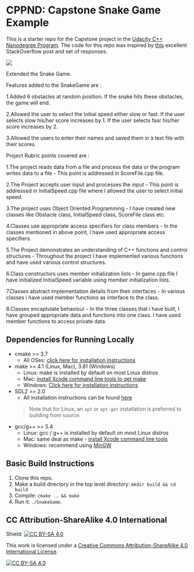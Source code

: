 # CPPND: Capstone Snake Game Example

This is a starter repo for the Capstone project in the [Udacity C++ Nanodegree Program](https://www.udacity.com/course/c-plus-plus-nanodegree--nd213). The code for this repo was inspired by [this](https://codereview.stackexchange.com/questions/212296/snake-game-in-c-with-sdl) excellent StackOverflow post and set of responses.

<img src="snake_game.gif"/>

Extended the Snake Game.

Features added to the SnakeGame are :

1.Added 6 obstacles at random position. If the snake hits these obstacles, the game will end.

2.Allowed the user to select the Initial speed either slow or fast. If the user selects slow his/her score increases by 1. If the user selects fasr his/her score increases by 2.

3.Allowed the users to enter their names and saved them in a text file with their scores.

Project Rubric points covered are :

1.The project reads data from a file and process the data or the program writes data to a file - This point is addressed in ScoreFile.cpp file.

2.The Project accepts user input and processes the input - This point is addressed in InitialSpeed.cpp file where I allowed the user to select initial speed.

3.The project uses Object Oriented Programming - I have created new classes like Obstacle class, InitialSpeed class, ScoreFile class etc.

4.Classes use appropriate access specifiers for class members - In the classes mentioned in above point, I have used appropriate access specifiers.

5.The Project demonstrates an understanding of C++ functions and control structures - Throughout the project I have implemented various functions and have used various control structures.

6.Class constructors uses member initialization lists - In game.cpp file I have initialized InitialSpeed variable using member initialization lists.

7.Classes abstract implementation details from their interfaces - In various classes i have used member functions as interface to the class.

8.Classes encaptulate behaviour - In the three classes that i have built, I have grouped appropriate data and functions into one class. I have used member functions to access private data.


## Dependencies for Running Locally
* cmake >= 3.7
  * All OSes: [click here for installation instructions](https://cmake.org/install/)
* make >= 4.1 (Linux, Mac), 3.81 (Windows)
  * Linux: make is installed by default on most Linux distros
  * Mac: [install Xcode command line tools to get make](https://developer.apple.com/xcode/features/)
  * Windows: [Click here for installation instructions](http://gnuwin32.sourceforge.net/packages/make.htm)
* SDL2 >= 2.0
  * All installation instructions can be found [here](https://wiki.libsdl.org/Installation)
  >Note that for Linux, an `apt` or `apt-get` installation is preferred to building from source. 
* gcc/g++ >= 5.4
  * Linux: gcc / g++ is installed by default on most Linux distros
  * Mac: same deal as make - [install Xcode command line tools](https://developer.apple.com/xcode/features/)
  * Windows: recommend using [MinGW](http://www.mingw.org/)

## Basic Build Instructions

1. Clone this repo.
2. Make a build directory in the top level directory: `mkdir build && cd build`
3. Compile: `cmake .. && make`
4. Run it: `./SnakeGame`.


## CC Attribution-ShareAlike 4.0 International


Shield: [![CC BY-SA 4.0][cc-by-sa-shield]][cc-by-sa]

This work is licensed under a
[Creative Commons Attribution-ShareAlike 4.0 International License][cc-by-sa].

[![CC BY-SA 4.0][cc-by-sa-image]][cc-by-sa]

[cc-by-sa]: http://creativecommons.org/licenses/by-sa/4.0/
[cc-by-sa-image]: https://licensebuttons.net/l/by-sa/4.0/88x31.png
[cc-by-sa-shield]: https://img.shields.io/badge/License-CC%20BY--SA%204.0-lightgrey.svg
